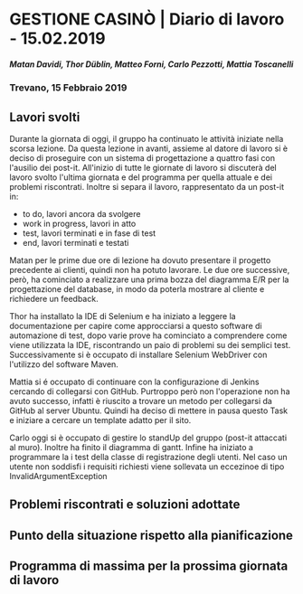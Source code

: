 # GESTIONE CASINÒ | Diario di lavoro - 15.02.2019
##### Matan Davidi, Thor Düblin, Matteo Forni, Carlo Pezzotti, Mattia Toscanelli
### Trevano, 15 Febbraio 2019

## Lavori svolti
Durante la giornata di oggi, il gruppo ha continuato le attività iniziate nella scorsa lezione.
Da questa lezione in avanti, assieme al datore di lavoro si è deciso di proseguire con un sistema di progettazione a quattro fasi con l'ausilio dei post-it. All'inizio di tutte le giornate di lavoro si discuterà del lavoro svolto l'ultima giornata e del programma per quella attuale e dei problemi riscontrati. Inoltre si separa il lavoro, rappresentato da un post-it in:
- to do, lavori ancora da svolgere
- work in progress, lavori in atto
- test, lavori terminati e in fase di test
- end, lavori terminati e testati

Matan per le prime due ore di lezione ha dovuto presentare il progetto precedente ai clienti, quindi non ha potuto lavorare. Le due ore successive, però, ha cominciato a realizzare una prima bozza del diagramma E/R per la progettazione del database, in modo da poterla mostrare al cliente e richiedere un feedback.

Thor ha installato la IDE di Selenium e ha iniziato a leggere la documentazione per capire come approcciarsi a questo software di automazione di test, dopo varie prove ha cominciato a comprendere come viene utilizzata la IDE, riscontrando un paio di problemi su dei semplici test.
Successivamente si è occupato di installare Selenium WebDriver con l'utilizzo del software Maven.

Mattia si é occupato di continuare con la configurazione di Jenkins cercando di collegarsi con GitHub. Purtroppo però non l'operazione non ha avuto successo, infatti è riuscito a trovare un metodo per collegarsi da GitHub al server Ubuntu. Quindi ha deciso di mettere in pausa questo Task e iniziare a cercare un template adatto per il sito.

Carlo oggi si è occupato di gestire lo standUp del gruppo (post-it attaccati al muro). Inoltre ha finito il diagramma di gantt. Infine ha iniziato a programmare la i test della classe di registrazione degli utenti. Nel caso un utente non soddisfi i requisiti richiesti viene sollevata un eccezinoe di tipo InvalidArgumentException

##  Problemi riscontrati e soluzioni adottate


##  Punto della situazione rispetto alla pianificazione


## Programma di massima per la prossima giornata di lavoro
